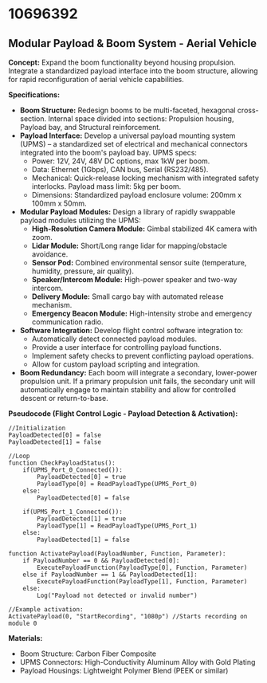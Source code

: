 # 10696392

## Modular Payload & Boom System - Aerial Vehicle

**Concept:** Expand the boom functionality beyond housing propulsion. Integrate a standardized payload interface into the boom structure, allowing for rapid reconfiguration of aerial vehicle capabilities.

**Specifications:**

*   **Boom Structure:** Redesign booms to be multi-faceted, hexagonal cross-section. Internal space divided into sections: Propulsion housing, Payload bay, and Structural reinforcement.
*   **Payload Interface:** Develop a universal payload mounting system (UPMS) – a standardized set of electrical and mechanical connectors integrated into the boom's payload bay.  UPMS specs:
    *   Power: 12V, 24V, 48V DC options, max 1kW per boom.
    *   Data:  Ethernet (1Gbps), CAN bus, Serial (RS232/485).
    *   Mechanical:  Quick-release locking mechanism with integrated safety interlocks.  Payload mass limit: 5kg per boom.
    *   Dimensions: Standardized payload enclosure volume: 200mm x 100mm x 50mm.
*   **Modular Payload Modules:** Design a library of rapidly swappable payload modules utilizing the UPMS:
    *   **High-Resolution Camera Module:**  Gimbal stabilized 4K camera with zoom.
    *   **Lidar Module:**  Short/Long range lidar for mapping/obstacle avoidance.
    *   **Sensor Pod:**  Combined environmental sensor suite (temperature, humidity, pressure, air quality).
    *   **Speaker/Intercom Module:**  High-power speaker and two-way intercom.
    *   **Delivery Module:**  Small cargo bay with automated release mechanism.
    *   **Emergency Beacon Module:**  High-intensity strobe and emergency communication radio.
*   **Software Integration:** Develop flight control software integration to:
    *   Automatically detect connected payload modules.
    *   Provide a user interface for controlling payload functions.
    *   Implement safety checks to prevent conflicting payload operations.
    *   Allow for custom payload scripting and integration.
*   **Boom Redundancy:** Each boom will integrate a secondary, lower-power propulsion unit. If a primary propulsion unit fails, the secondary unit will automatically engage to maintain stability and allow for controlled descent or return-to-base.

**Pseudocode (Flight Control Logic - Payload Detection & Activation):**

```
//Initialization
PayloadDetected[0] = false
PayloadDetected[1] = false

//Loop
function CheckPayloadStatus():
    if(UPMS_Port_0_Connected()):
        PayloadDetected[0] = true
        PayloadType[0] = ReadPayloadType(UPMS_Port_0)
    else:
        PayloadDetected[0] = false

    if(UPMS_Port_1_Connected()):
        PayloadDetected[1] = true
        PayloadType[1] = ReadPayloadType(UPMS_Port_1)
    else:
        PayloadDetected[1] = false

function ActivatePayload(PayloadNumber, Function, Parameter):
    if PayloadNumber == 0 && PayloadDetected[0]:
        ExecutePayloadFunction(PayloadType[0], Function, Parameter)
    else if PayloadNumber == 1 && PayloadDetected[1]:
        ExecutePayloadFunction(PayloadType[1], Function, Parameter)
    else:
        Log("Payload not detected or invalid number")

//Example activation:
ActivatePayload(0, "StartRecording", "1080p") //Starts recording on module 0
```

**Materials:**

*   Boom Structure: Carbon Fiber Composite
*   UPMS Connectors: High-Conductivity Aluminum Alloy with Gold Plating
*   Payload Housings: Lightweight Polymer Blend (PEEK or similar)